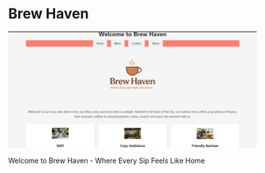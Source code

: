 # Brew Haven

![Brew Haven Logo](public/assets/brewhavenTest.png)

Welcome to Brew Haven - Where Every Sip Feels Like Home
